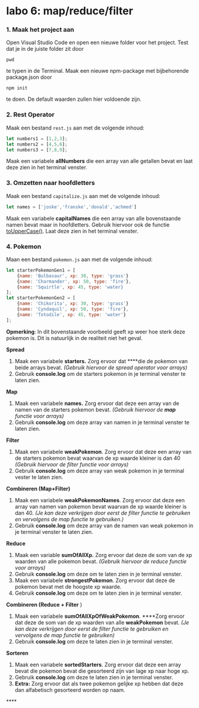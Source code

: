 # labo 6: map/reduce/filter

### 1. Maak het project aan

Open Visual Studio Code en open een nieuwe folder voor het project. Test dat je in de juiste folder zit door 

```text
pwd
```

te typen in de Terminal. Maak een nieuwe npm-package met bijbehorende package.json door 

```text
npm init
```

te doen. De default waarden zullen hier voldoende zijn.

### 2. Rest Operator

Maak een bestand `rest.js` aan met de volgende inhoud:

```javascript
let numbers1 = [1,2,3];
let numbers2 = [4,5,6];
let numbers3 = [7,8,9];
```

Maak een variabele **allNumbers** die een array van alle getallen bevat en laat deze zien in het terminal venster.

### 3. Omzetten naar hoofdletters

Maak een bestand `capitalize.js` aan met de volgende inhoud:

```javascript
let names = ['joske','franske','donald','achmed']
```

Maak een variabele **capitalNames** die een array van alle bovenstaande namen bevat maar in hoofdletters. Gebruik hiervoor ook de functie [toUpperCase\(\)](https://www.w3schools.com/jsref/jsref_touppercase.asp). Laat deze zien in het terminal venster.

### 4.  Pokemon 

Maan een bestand `pokemon.js` aan met de volgende inhoud:

```javascript
let starterPokemonGen1 = [
    {name: 'Bulbasaur', xp: 30, type: 'grass'}
    {name: 'Charmander', xp: 50, type: 'fire'},
    {name: 'Squirtle', xp: 45, type: 'water}
];
let starterPokemonGen2 = [
    {name: 'Chikorita', xp: 30, type: 'grass'}
    {name: 'Cyndaquil', xp: 50, type: 'fire'},
    {name: 'Totodile', xp: 45, type: 'water'}
];
```

**Opmerking**: In dit bovenstaande voorbeeld geeft xp weer hoe sterk deze pokemon is. Dit is natuurlijk in de realiteit niet het geval.

**Spread**

1. Maak een variabele **starters.** Zorg ervoor dat ****die de pokemon van beide arrays bevat.  _\(Gebruik hiervoor de spread operator voor arrays\)_
2. Gebruik **console.log** om de starters pokemon in je terminal venster te laten zien.

**Map**

1. Maak een variabele **names.** Zorg ervoor dat deze een array van de namen van de starters pokemon bevat.  _\(Gebruik hiervoor de **map** functie voor arrays\)_
2. Gebruik **console.log** om deze array van namen in je terminal venster te laten zien.

**Filter**

1. Maak een variabele **weakPokemon**. Zorg ervoor dat deze een array van de starters pokemon bevat waarvan de xp waarde kleiner is dan 40 _\(Gebruik hiervoor de filter functie voor arrays\)_
2. Gebruik **console.log** om deze array van weak pokemon in je terminal vester te laten zien.

**Combineren \(Map+Filter\)**

1. Maak een variabele **weakPokemonNames**. Zorg ervoor dat deze een array van namen van pokemon bevat waarvan de xp waarde kleiner is dan 40.  _\(Je kan deze verkrijgen door eerst de filter functie te gebruiken en vervolgens de map functie te gebruiken.\)_
2. Gebruik **console.log** om deze array van de namen van weak pokemon in je terminal venster te laten zien.

**Reduce**

1. Maak een variable **sumOfAllXp.** Zorg ervoor dat deze de som van de xp waarden van alle pokemon bevat. _\(Gebruik hiervoor de reduce functie voor arrays\)_
2. Gebruik **console.log** om deze om te laten zien in je terminal venster.
3. Maak een variabele **strongestPokemon**. Zorg ervoor dat deze de pokemon bevat met de hoogste xp waarde.
4. Gebruik **console.log** om deze om te laten zien in je terminal venster.

**Combineren \(Reduce + Filter** \)

1. Maak een variabele **sumOfAllXpOfWeakPokemon**. ****Zorg ervoor dat deze de som van de xp waarden van alle **weakPokemon** bevat. _\(Je kan deze verkrijgen door eerst de filter functie te gebruiken en vervolgens de map functie te gebruiken\)_
2. Gebruik **console.log** om deze te laten zien in je terminal venster.

**Sorteren**

1. Maak een variabele **sortedStarters**. Zorg ervoor dat deze een array bevat die pokemon bevat die gesorteerd zijn van lage xp naar hoge xp.
2. Gebruik **console.log** om deze te laten zien in je terminal venster.
3. **Extra:** Zorg ervoor dat als twee pokemon gelijke xp hebben dat deze dan alfabetisch gesorteerd worden op naam.

\*\*\*\*



